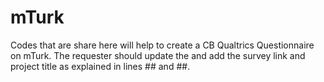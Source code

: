 # mTurk
Codes that are share here will help to create a CB Qualtrics Questionnaire on mTurk. 
The requester should update the and add the survey link and project title as explained in lines ## and ##.
